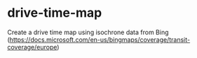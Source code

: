 # drive-time-map

Create a drive time map using isochrone data from Bing (https://docs.microsoft.com/en-us/bingmaps/coverage/transit-coverage/europe)
